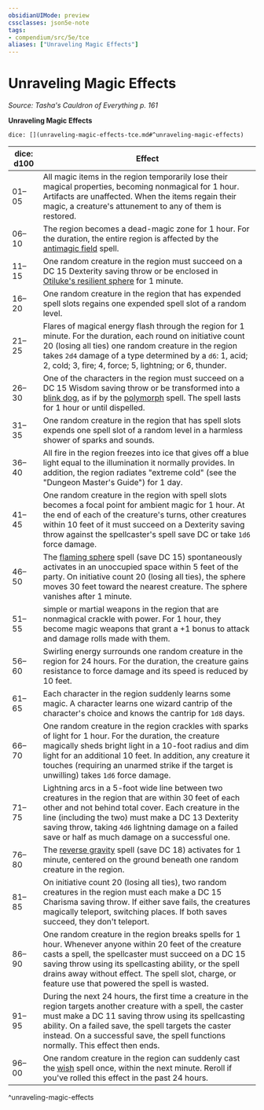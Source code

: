 ```yaml
---
obsidianUIMode: preview
cssclasses: json5e-note
tags:
- compendium/src/5e/tce
aliases: ["Unraveling Magic Effects"]
---
```

# Unraveling Magic Effects
*Source: Tasha's Cauldron of Everything p. 161* 

**Unraveling Magic Effects**

`dice: [](unraveling-magic-effects-tce.md#^unraveling-magic-effects)`

| dice: d100 | Effect |
|------------|--------|
| 01–05 | All magic items in the region temporarily lose their magical properties, becoming nonmagical for 1 hour. Artifacts are unaffected. When the items regain their magic, a creature's attunement to any of them is restored. |
| 06–10 | The region becomes a dead-magic zone for 1 hour. For the duration, the entire region is affected by the [antimagic field](compendium/spells/antimagic-field.md) spell. |
| 11–15 | One random creature in the region must succeed on a DC 15 Dexterity saving throw or be enclosed in [Otiluke's resilient sphere](compendium/spells/otilukes-resilient-sphere.md) for 1 minute. |
| 16–20 | One random creature in the region that has expended spell slots regains one expended spell slot of a random level. |
| 21–25 | Flares of magical energy flash through the region for 1 minute. For the duration, each round on initiative count 20 (losing all ties) one random creature in the region takes `2d4` damage of a type determined by a `d6`: 1, acid; 2, cold; 3, fire; 4, force; 5, lightning; or 6, thunder. |
| 26–30 | One of the characters in the region must succeed on a DC 15 Wisdom saving throw or be transformed into a [blink dog](compendium/bestiary/fey/blink-dog.md), as if by the [polymorph](compendium/spells/polymorph.md) spell. The spell lasts for 1 hour or until dispelled. |
| 31–35 | One random creature in the region that has spell slots expends one spell slot of a random level in a harmless shower of sparks and sounds. |
| 36–40 | All fire in the region freezes into ice that gives off a blue light equal to the illumination it normally provides. In addition, the region radiates "extreme cold" (see the "Dungeon Master's Guide") for 1 day. |
| 41–45 | One random creature in the region with spell slots becomes a focal point for ambient magic for 1 hour. At the end of each of the creature's turns, other creatures within 10 feet of it must succeed on a Dexterity saving throw against the spellcaster's spell save DC or take `1d6` force damage. |
| 46–50 | The [flaming sphere](compendium/spells/flaming-sphere.md) spell (save DC 15) spontaneously activates in an unoccupied space within 5 feet of the party. On initiative count 20 (losing all ties), the sphere moves 30 feet toward the nearest creature. The sphere vanishes after 1 minute. |
| 51–55 | simple or martial weapons in the region that are nonmagical crackle with power. For 1 hour, they become magic weapons that grant a +1 bonus to attack and damage rolls made with them. |
| 56–60 | Swirling energy surrounds one random creature in the region for 24 hours. For the duration, the creature gains resistance to force damage and its speed is reduced by 10 feet. |
| 61–65 | Each character in the region suddenly learns some magic. A character learns one wizard cantrip of the character's choice and knows the cantrip for `1d8` days. |
| 66–70 | One random creature in the region crackles with sparks of light for 1 hour. For the duration, the creature magically sheds bright light in a 10-foot radius and dim light for an additional 10 feet. In addition, any creature it touches (requiring an unarmed strike if the target is unwilling) takes `1d6` force damage. |
| 71–75 | Lightning arcs in a 5-foot wide line between two creatures in the region that are within 30 feet of each other and not behind total cover. Each creature in the line (including the two) must make a DC 13 Dexterity saving throw, taking `4d6` lightning damage on a failed save or half as much damage on a successful one. |
| 76–80 | The [reverse gravity](compendium/spells/reverse-gravity.md) spell (save DC 18) activates for 1 minute, centered on the ground beneath one random creature in the region. |
| 81–85 | On initiative count 20 (losing all ties), two random creatures in the region must each make a DC 15 Charisma saving throw. If either save fails, the creatures magically teleport, switching places. If both saves succeed, they don't teleport. |
| 86–90 | One random creature in the region breaks spells for 1 hour. Whenever anyone within 20 feet of the creature casts a spell, the spellcaster must succeed on a DC 15 saving throw using its spellcasting ability, or the spell drains away without effect. The spell slot, charge, or feature use that powered the spell is wasted. |
| 91–95 | During the next 24 hours, the first time a creature in the region targets another creature with a spell, the caster must make a DC 11 saving throw using its spellcasting ability. On a failed save, the spell targets the caster instead. On a successful save, the spell functions normally. This effect then ends. |
| 96–00 | One random creature in the region can suddenly cast the [wish](compendium/spells/wish.md) spell once, within the next minute. Reroll if you've rolled this effect in the past 24 hours. |
^unraveling-magic-effects